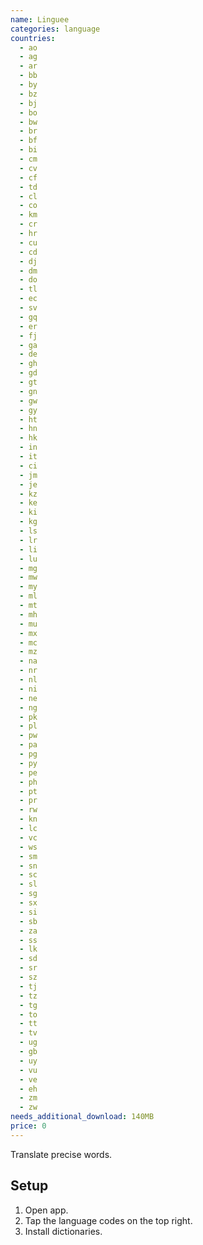 ```yaml
---
name: Linguee
categories: language
countries:
  - ao
  - ag
  - ar
  - bb
  - by
  - bz
  - bj
  - bo
  - bw
  - br
  - bf
  - bi
  - cm
  - cv
  - cf
  - td
  - cl
  - co
  - km
  - cr
  - hr
  - cu
  - cd
  - dj
  - dm
  - do
  - tl
  - ec
  - sv
  - gq
  - er
  - fj
  - ga
  - de
  - gh
  - gd
  - gt
  - gn
  - gw
  - gy
  - ht
  - hn
  - hk
  - in
  - it
  - ci
  - jm
  - je
  - kz
  - ke
  - ki
  - kg
  - ls
  - lr
  - li
  - lu
  - mg
  - mw
  - my
  - ml
  - mt
  - mh
  - mu
  - mx
  - mc
  - mz
  - na
  - nr
  - nl
  - ni
  - ne
  - ng
  - pk
  - pl
  - pw
  - pa
  - pg
  - py
  - pe
  - ph
  - pt
  - pr
  - rw
  - kn
  - lc
  - vc
  - ws
  - sm
  - sn
  - sc
  - sl
  - sg
  - sx
  - si
  - sb
  - za
  - ss
  - lk
  - sd
  - sr
  - sz
  - tj
  - tz
  - tg
  - to
  - tt
  - tv
  - ug
  - gb
  - uy
  - vu
  - ve
  - eh
  - zm
  - zw
needs_additional_download: 140MB
price: 0
---
```


Translate precise words.

## Setup

1. Open app.
2. Tap the language codes on the top right.
3. Install dictionaries.
